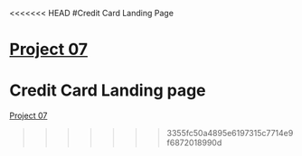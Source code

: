 <<<<<<< HEAD
#Credit Card Landing Page

[Project 07](https://creditcardlandingpage16.netlify.app)
=======
# Credit Card Landing page



[Project 07](https://creditcardlandingpage16.netlify.app/)
>>>>>>> 3355fc50a4895e6197315c7714e9f6872018990d

